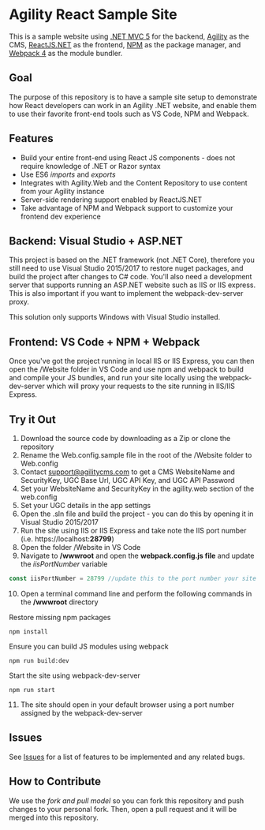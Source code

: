 # Agility React Sample Site

This is a sample website using [.NET MVC 5](https://docs.microsoft.com/en-us/aspnet/mvc/mvc5) for the backend, [Agility](https://agilitycms.com) as the CMS, [ReactJS.NET](http://reactjs.net/) as the frontend, [NPM](https://www.npmjs.com/) as the package manager, and [Webpack 4](https://webpack.js.org/) as the module bundler.

## Goal
The purpose of this repository is to have a sample site setup to demonstrate how React developers can work in an Agility .NET website, and enable them to use their favorite front-end tools such as VS Code, NPM and Webpack.

## Features
- Build your entire front-end using React JS components - does not require knowledge of .NET or Razor syntax
- Use ES6 *imports* and *exports*
- Integrates with Agility.Web and the Content Repository to use content from your Agility instance
- Server-side rendering support enabled by ReactJS.NET
- Take advantage of NPM and Webpack support to customize your frontend dev experience

## Backend: Visual Studio + ASP.NET
This project is based on the .NET framework (not .NET Core), therefore you still need to use Visual Studio 2015/2017 to restore nuget packages, and build the project after changes to C# code. You'll also need a development server that supports running an ASP.NET website such as IIS or IIS express. This is also important if you want to implement the webpack-dev-server proxy.

This solution only supports Windows with Visual Studio installed.

## Frontend: VS Code + NPM + Webpack
Once you've got the project running in local IIS or IIS Express, you can then open the /Website folder in VS Code and use npm and webpack to build and compile your JS bundles, and run your site locally using the webpack-dev-server which will proxy your requests to the site running in IIS/IIS Express.


## Try it Out
1. Download the source code by downloading as a Zip or clone the repository
2. Rename the Web.config.sample file in the root of the /Website folder to Web.config
3. Contact [support@agilitycms.com](mailTo:support@agilitycms.com) to get a CMS WebsiteName and SecurityKey, UGC Base Url, UGC API Key, and UGC API Password
4. Set your WebsiteName and SecurityKey in the agility.web section of the web.config
5. Set your UGC details in the app settings
6. Open the .sln file and build the project - you can do this by opening it in Visual Studio 2015/2017
7. Run the site using IIS or IIS Express and take note the IIS port number (i.e. https://localhost:**28799**)
8. Open the folder /Website in VS Code
9. Navigate to **/wwwroot** and open the **webpack.config.js file** and update the *iisPortNumber* variable

```javascript
const iisPortNumber = 28799 //update this to the port number your site is running in IIS/IIS Express
```

10. Open a terminal command line and perform the following commands in the **/wwwroot** directory

Restore missing npm packages
```
npm install
```

Ensure you can build JS modules using webpack
```
npm run build:dev
```

Start the site using webpack-dev-server
```
npm run start
```

11. The site should open in your default browser using a port number assigned by the webpack-dev-server

## Issues
See [Issues](https://github.com/AgilityInc/AgilityReactSampleSite/issues) for a list of features to be implemented and any related bugs.

## How to Contribute
We use the *fork and pull model* so you can fork this repository and push changes to your personal fork. Then, open a pull request and it will be merged into this repository.

